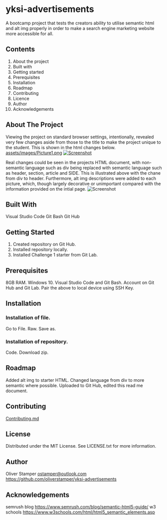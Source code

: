 # yksi-advertisements
A bootcamp project that tests the creators ability to utilise semantic html and alt img properly in order to make a search engine marketing website more accessible for all.
## Contents
1. About the project
2. Built with
3. Getting started
4. Prerequisites
5. Installation 
6. Roadmap
7. Contributing
8. Licence
9. Author
10. Acknowledgements
## About The Project
Viewing the project on standard browser settings, intentionally, revealed very few changes aside from those to the title to make the project unique to the student. This is shown in the html changes below.
[assets/images/Picture1.png](https://github.com/oliverstamper/yksi-advertisements/blob/de6f0834eed2a47a099207eac3bb04c2da00c507/assets/images/Picture1.png)
[![Screenshot](Picture2.png)](https://github.com/oliverstamper/yksi-advertisements/blob/bd89248dde8f3110fde4bb2d6a1621124e899082/assets/images/Picture2.png)

Real changes could be seen in the projects HTML document, with non-semantic language such as div being replaced with semantic language such as header, section, article and SIDE. This is illustrated above with the chane from div to header.
Furthermore, alt img descriptions were added to each picture, which, though largely decorative or unimportant compared with the information provided on the intial page.
![Screenshot](Picture3.png)
## Built With
Visual Studio Code
Git Bash
Git Hub
## Getting Started
1. Created repository on Git Hub.
2. Installed repository locally.
3. Installed Challenge 1 starter from Git Lab.
## Prerequisites
8GB RAM.
Windows 10.
Visual Studio Code and Git Bash.
Account on Git Hub and Git Lab.
Pair the above to local device using SSH Key.
## Installation
### Installation of file.
Go to File.
Raw.
Save as.
### Installation of repository.
Code.
Download zip.
## Roadmap
Added alt img to starter HTML.
Changed language from div to more semantic where possible.
Uploaded to Git Hub, edited this read me document.

## Contributing
[Contributing.md](https://www.contributor-covenant.org/version/2/1/code_of_conduct/code_of_conduct.md)

## License
Distributed under the MIT License. See LICENSE.txt for more information.
## Author
Oliver Stamper ostamper@outlook.com
<https://github.com/oliverstamper/yksi-advertisements>
## Acknowledgements
semrush blog <https://www.semrush.com/blog/semantic-html5-guide/>
w3 schools <https://www.w3schools.com/html/html5_semantic_elements.asp>
